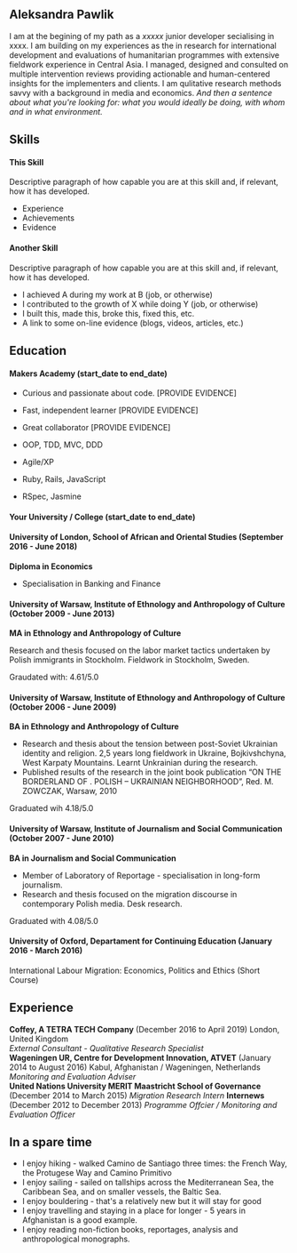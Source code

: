## Aleksandra Pawlik 

I am at the begining of my path as a _xxxxx_ junior developer secialising in xxxx. I am building on my experiences as the in research for international development and evaluations of humanitarian programmes with extensive fieldwork experience in Central Asia. I managed, designed and consulted on multiple intervention reviews providing actionable and human-centered insights for the implementers and clients. I am qulitative research methods savvy with a background in media and economics. _And then a sentence about what you're looking for: what you would ideally be doing, with whom and in what environment._

## Skills

#### This Skill

Descriptive paragraph of how capable you are at this skill and, if relevant, how it has developed.

- Experience
- Achievements
- Evidence

#### Another Skill

Descriptive paragraph of how capable you are at this skill and, if relevant, how it has developed.

- I achieved A during my work at B (job, or otherwise)
- I contributed to the growth of X while doing Y (job, or otherwise)
- I built this, made this, broke this, fixed this, etc.
- A link to some on-line evidence (blogs, videos, articles, etc.)

## Education

#### Makers Academy (start_date to end_date)

- Curious and passionate about code. [PROVIDE EVIDENCE]
- Fast, independent learner [PROVIDE EVIDENCE]
- Great collaborator [PROVIDE EVIDENCE]

- OOP, TDD, MVC, DDD
- Agile/XP
- Ruby, Rails, JavaScript
- RSpec, Jasmine

#### Your University / College (start_date to end_date)

#### University of London, School of African and Oriental Studies (September 2016 - June 2018)
**Diploma in Economics**
* Specialisation in Banking and Finance

#### University of Warsaw, Institute of Ethnology and Anthropology of Culture (October 2009 - June 2013)
**MA in Ethnology and Anthropology of Culture**

Research and thesis focused on the labor market tactics undertaken by Polish immigrants in Stockholm. Fieldwork in Stockholm, Sweden. 

Graudated with: 4.61/5.0

#### University of Warsaw, Institute of Ethnology and Anthropology of Culture (October 2006 - June 2009)
**BA in Ethnology and Anthropology of Culture** 

* Research and thesis about the tension between post-Soviet Ukrainian identity and religion. 2,5 years long fieldwork in Ukraine, Bojkivshchyna, West Karpaty Mountains. Learnt Unkrainian during the research. 
* Published results of the research in the joint book publication “ON THE BORDERLAND OF <NEW EUROPE>. POLISH – UKRAINIAN NEIGHBORHOOD”, Red. M. ZOWCZAK, Warsaw, 2010

Graduated wih 4.18/5.0 

#### University of Warsaw, Institute of Journalism and Social Communication (October 2007 - June 2010) 
**BA in Journalism and Social Communication**
* Member of Laboratory of Reportage - specialisation in long-form journalism.
* Research and thesis focused on the migration discourse in contemporary Polish media. Desk research.

Graduated with 4.08/5.0

#### University of Oxford, Departament for Continuing Education (January 2016 - March 2016)

International Labour Migration: Economics, Politics and Ethics (Short Course)

## Experience

**Coffey, A TETRA TECH Company** (December 2016 to April 2019) London, United Kingdom   
*External Consultant - Qualitative Research Specialist*  
**Wageningen UR, Centre for Development Innovation, ATVET** (January 2014 to August 2016) Kabul, Afghanistan / Wageningen, Netherlands   
*Monitoring and Evaluation Adviser*  
**United Nations University MERIT Maastricht School of Governance** (December 2014 to March 2015) 
*Migration Research Intern*
**Internews** (December 2012 to December 2013) 
*Programme Offcier / Monitoring and Evaluation Officer*

## In a spare time
* I enjoy hiking - walked Camino de Santiago three times: the French Way, the Protugese Way and Camino Primitivo
* I enjoy sailing - sailed on tallships across the Mediterranean Sea, the Caribbean Sea, and on smaller vessels, the Baltic Sea. 
* I enjoy bouldering - that's a relatively new but it will stay for good
* I enjoy travelling and staying in a place for longer - 5 years in Afghanistan is a good example. 
* I enjoy reading non-fiction books, reportages, analysis and anthropological monographs. 

